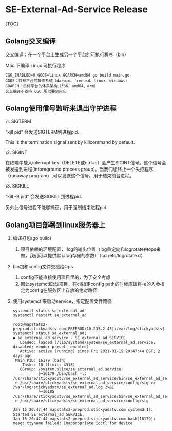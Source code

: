 # SE-External-Ad-Service Release

[TOC]

## Golang交叉编译

交叉编译：在一个平台上生成另一个平台的可执行程序（bin）

Mac 下编译 Linux 可执行程序

```shell
CGO_ENABLED=0 GOOS=linux GOARCH=amd64 go build main.go
GOOS：目标平台的操作系统（darwin、freebsd、linux、windows）
GOARCH：目标平台的体系架构（386、amd64、arm）
交叉编译不支持 CGO 所以要禁用它
```

## Golang使用信号监听来退出守护进程

\1.   SIGTERM

“kill pid” 会发送SIGTERM到进程pid.

This is the termination signal sent by killcommand by default.

\2.   SIGINT

在终端中敲入interrupt key（DELETE或ctrl+c）会产生SIGINT信号。这个信号会被发送到进程(inforeground process group)。当我们想终止一个失控程序（runaway program）,可以发送这个信号。用于结束前台进程。

\3.   SIGKILL

“kill -9 pid” 会发送SIGKILL到进程pid.

另外此信号进程不能够捕获。用于强制结束进程pid.

## Golang项目部署到linux服务器上

1. 编译打包(go build)

   1. 项目依赖的环境配置， log的输出位置（log重定向和logrotate由ops来做，我们可以提供默认log存储的参数）（cd /etc/logrotate.d）

2. bin包和config文件交接给Ops

   1. config不能直接使用项目里的，为了安全考虑
   2. 因此systemctl启动项目，在cli指定config path的时候应该将-e的入参指定为config在服务区上存放的绝对路径

3. 使用systemctl来启动service，指定配置文件路径

   ```shell
   systemctl status se_external_ad
   systemctl restart se_external_ad
   
   root@mapstats2-preprod.stickyadstv.com[PREPROD:10.235.2.45]:/var/log/stickyadstv$ systemctl status se_external_ad;
   ● se_external_ad.service - SE external_ad SERVICE
      Loaded: loaded (/lib/systemd/system/se_external_ad.service; disabled; vendor preset: enabled)
      Active: active (running) since Fri 2021-01-15 20:47:44 EST; 2 days ago
    Main PID: 16179 (bash)
       Tasks: 18 (limit: 4915)
      CGroup: /system.slice/se_external_ad.service
              ├─16179 /bin/bash -lc /usr/share/stickyadstv/se_external_ad_service/bin/se_external_ad_service -e /usr/share/stickyadstv/se_external_ad_service/config/stg >> /var/log/stickyadstv/se_external_ad.log 2>&1
              └─16185 /usr/share/stickyadstv/se_external_ad_service/bin/se_external_ad_service -e /usr/share/stickyadstv/se_external_ad_service/config/stg
   
   Jan 15 20:47:44 mapstats2-preprod.stickyadstv.com systemd[1]: Started SE external_ad SERVICE.
   Jan 15 20:47:44 mapstats2-preprod.stickyadstv.com bash[16179]: mesg: ttyname failed: Inappropriate ioctl for device
   ```

